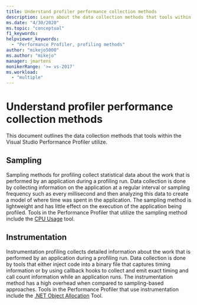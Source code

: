 ```yaml
---
title: Understand profiler performance collection methods
description: Learn about the data collection methods that tools within the Visual Studio Performance Profiler utilize.
ms.date: "4/30/2020"
ms.topic: "conceptual"
f1_keywords:
helpviewer_keywords:
  - "Performance Profiler, profiling methods"
author: "mikejo5000"
ms.author: "mikejo"
manager: jmartens
monikerRange: '>= vs-2017'
ms.workload:
  - "multiple"
---
```


# Understand profiler performance collection methods

This document outlines the data collection methods that tools within the Visual Studio Performance Profiler utilize. 

## Sampling

Sampling methods for profiling collect statistical data about the work that is performed by an application during a profiling run. Data collection is done by collecting information on the application at a regular interval or sampling frequency such as every millisecond and then analyzing this data to create a model of where time was spent in the application. The sampling method is lightweight and has little effect on the execution of the application being profiled. Tools in the Performance Profiler that utilize the sampling method include the [CPU Usage](../profiling/cpu-usage.md) tool.

## Instrumentation

Instrumentation profiling collects detailed information about the work that is performed by an application during a profiling run. Data collection is done by tools that either inject code into a binary file that captures timing information or by using callback hooks to collect and emit exact timing and call count information while an application runs. The instrumentation method has a high overhead when compared to sampling-based approaches. Tools in the Performance Profiler that use instrumentation include the [.NET Object Allocation](../profiling/dotnet-alloc-tool.md) Tool.